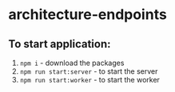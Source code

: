 # architecture-endpoints

## To start application:  
  1. ```npm i``` - download the packages  
  2. ```npm run start:server``` - to start the server  
  3. ```npm run start:worker``` - to start the worker
